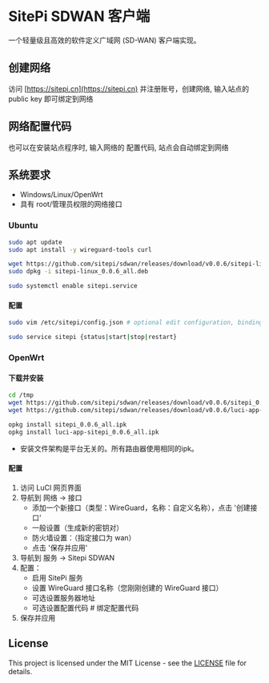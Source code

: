 # SitePi SDWAN 客户端

一个轻量级且高效的软件定义广域网 (SD-WAN) 客户端实现。

## 创建网络
访问 [https://sitepi.cn](https://sitepi.cn) 并注册账号，创建网络, 输入站点的 public key 即可绑定到网络

## 网络配置代码
也可以在安装站点程序时, 输入网络的 配置代码, 站点会自动绑定到网络

## 系统要求

- Windows/Linux/OpenWrt
- 具有 root/管理员权限的网络接口

### Ubuntu
```bash
sudo apt update
sudo apt install -y wireguard-tools curl

wget https://github.com/sitepi/sdwan/releases/download/v0.0.6/sitepi-linux_0.0.6_all.deb
sudo dpkg -i sitepi-linux_0.0.6_all.deb

sudo systemctl enable sitepi.service
```

#### 配置
```bash
sudo vim /etc/sitepi/config.json # optional edit configuration, binding provisioning code

sudo service sitepi {status|start|stop|restart}
```

### OpenWrt
#### 下载并安装
```bash
cd /tmp
wget https://github.com/sitepi/sdwan/releases/download/v0.0.6/sitepi_0.0.6_all.ipk
wget https://github.com/sitepi/sdwan/releases/download/v0.0.6/luci-app-sitepi_0.0.6_all.ipk

opkg install sitepi_0.0.6_all.ipk
opkg install luci-app-sitepi_0.0.6_all.ipk
```

- 安装文件架构是平台无关的。所有路由器使用相同的ipk。

#### 配置
   1. 访问 LuCI 网页界面
   2. 导航到 网络 -> 接口
      - 添加一个新接口（类型：WireGuard，名称：自定义名称），点击 '创建接口'
      - 一般设置（生成新的密钥对）
      - 防火墙设置：（指定接口为 wan）
      - 点击 '保存并应用'
   3. 导航到 服务 -> Sitepi SDWAN
   4. 配置：
      - 启用 SitePi 服务
      - 设置 WireGuard 接口名称（您刚刚创建的 WireGuard 接口）
      - 可选设置服务器地址
      - 可选设置配置代码      # 绑定配置代码
   5. 保存并应用

## License

This project is licensed under the MIT License - see the [LICENSE](LICENSE) file for details.
